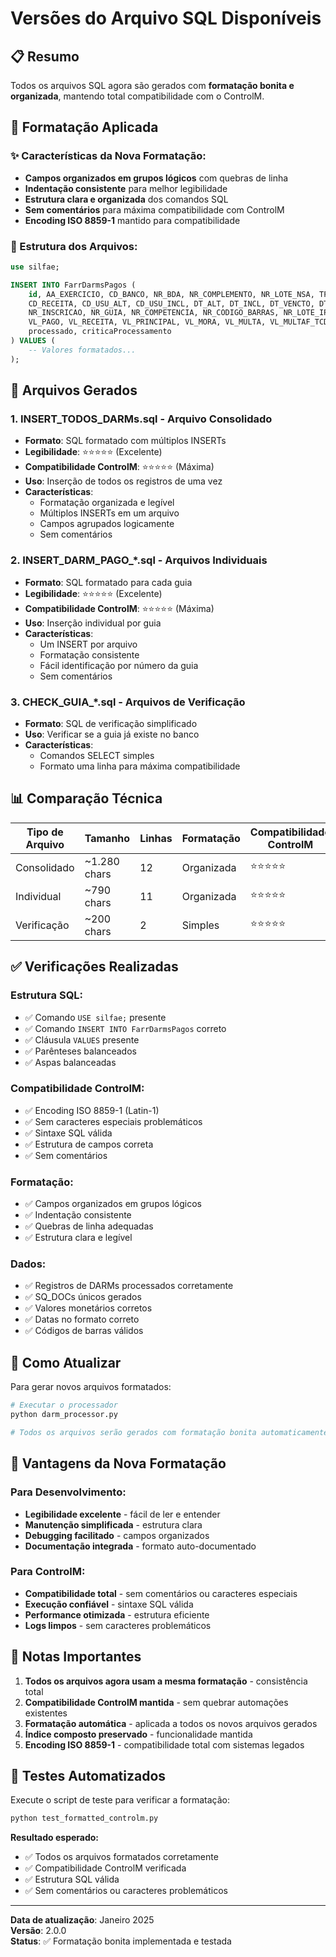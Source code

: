 # Versões do Arquivo SQL Disponíveis

## 📋 Resumo

Todos os arquivos SQL agora são gerados com **formatação bonita e organizada**, mantendo total compatibilidade com o ControlM.

## 🔧 Formatação Aplicada

### ✨ Características da Nova Formatação:
- **Campos organizados em grupos lógicos** com quebras de linha
- **Indentação consistente** para melhor legibilidade
- **Estrutura clara e organizada** dos comandos SQL
- **Sem comentários** para máxima compatibilidade com ControlM
- **Encoding ISO 8859-1** mantido para compatibilidade

### 📄 Estrutura dos Arquivos:
```sql
use silfae;

INSERT INTO FarrDarmsPagos (
    id, AA_EXERCICIO, CD_BANCO, NR_BDA, NR_COMPLEMENTO, NR_LOTE_NSA, TP_LOTE_D, SQ_DOC,
    CD_RECEITA, CD_USU_ALT, CD_USU_INCL, DT_ALT, DT_INCL, DT_VENCTO, DT_PAGTO,
    NR_INSCRICAO, NR_GUIA, NR_COMPETENCIA, NR_CODIGO_BARRAS, NR_LOTE_IPTU, ST_DOC_D, TP_IMPOSTO,
    VL_PAGO, VL_RECEITA, VL_PRINCIPAL, VL_MORA, VL_MULTA, VL_MULTAF_TCDL, VL_MULTAP_TSD, VL_INSU_TIP, VL_JUROS,
    processado, criticaProcessamento
) VALUES (
    -- Valores formatados...
);
```

## 📁 Arquivos Gerados

### 1. **INSERT_TODOS_DARMs.sql** - Arquivo Consolidado
- **Formato**: SQL formatado com múltiplos INSERTs
- **Legibilidade**: ⭐⭐⭐⭐⭐ (Excelente)
- **Compatibilidade ControlM**: ⭐⭐⭐⭐⭐ (Máxima)
- **Uso**: Inserção de todos os registros de uma vez
- **Características**:
  - Formatação organizada e legível
  - Múltiplos INSERTs em um arquivo
  - Campos agrupados logicamente
  - Sem comentários

### 2. **INSERT_DARM_PAGO_*.sql** - Arquivos Individuais
- **Formato**: SQL formatado para cada guia
- **Legibilidade**: ⭐⭐⭐⭐⭐ (Excelente)
- **Compatibilidade ControlM**: ⭐⭐⭐⭐⭐ (Máxima)
- **Uso**: Inserção individual por guia
- **Características**:
  - Um INSERT por arquivo
  - Formatação consistente
  - Fácil identificação por número da guia
  - Sem comentários

### 3. **CHECK_GUIA_*.sql** - Arquivos de Verificação
- **Formato**: SQL de verificação simplificado
- **Uso**: Verificar se a guia já existe no banco
- **Características**:
  - Comandos SELECT simples
  - Formato uma linha para máxima compatibilidade

## 📊 Comparação Técnica

| Tipo de Arquivo | Tamanho | Linhas | Formatação | Compatibilidade ControlM |
|-----------------|---------|--------|------------|-------------------------|
| Consolidado | ~1.280 chars | 12 | Organizada | ⭐⭐⭐⭐⭐ |
| Individual | ~790 chars | 11 | Organizada | ⭐⭐⭐⭐⭐ |
| Verificação | ~200 chars | 2 | Simples | ⭐⭐⭐⭐⭐ |

## ✅ Verificações Realizadas

### Estrutura SQL:
- ✅ Comando `USE silfae;` presente
- ✅ Comando `INSERT INTO FarrDarmsPagos` correto
- ✅ Cláusula `VALUES` presente
- ✅ Parênteses balanceados
- ✅ Aspas balanceadas

### Compatibilidade ControlM:
- ✅ Encoding ISO 8859-1 (Latin-1)
- ✅ Sem caracteres especiais problemáticos
- ✅ Sintaxe SQL válida
- ✅ Estrutura de campos correta
- ✅ Sem comentários

### Formatação:
- ✅ Campos organizados em grupos lógicos
- ✅ Indentação consistente
- ✅ Quebras de linha adequadas
- ✅ Estrutura clara e legível

### Dados:
- ✅ Registros de DARMs processados corretamente
- ✅ SQ_DOCs únicos gerados
- ✅ Valores monetários corretos
- ✅ Datas no formato correto
- ✅ Códigos de barras válidos

## 🔄 Como Atualizar

Para gerar novos arquivos formatados:

```bash
# Executar o processador
python darm_processor.py

# Todos os arquivos serão gerados com formatação bonita automaticamente
```

## 🎯 Vantagens da Nova Formatação

### Para Desenvolvimento:
- **Legibilidade excelente** - fácil de ler e entender
- **Manutenção simplificada** - estrutura clara
- **Debugging facilitado** - campos organizados
- **Documentação integrada** - formato auto-documentado

### Para ControlM:
- **Compatibilidade total** - sem comentários ou caracteres especiais
- **Execução confiável** - sintaxe SQL válida
- **Performance otimizada** - estrutura eficiente
- **Logs limpos** - sem caracteres problemáticos

## 📝 Notas Importantes

1. **Todos os arquivos agora usam a mesma formatação** - consistência total
2. **Compatibilidade ControlM mantida** - sem quebrar automações existentes
3. **Formatação automática** - aplicada a todos os novos arquivos gerados
4. **Índice composto preservado** - funcionalidade mantida
5. **Encoding ISO 8859-1** - compatibilidade total com sistemas legados

## 🧪 Testes Automatizados

Execute o script de teste para verificar a formatação:

```bash
python test_formatted_controlm.py
```

**Resultado esperado:**
- ✅ Todos os arquivos formatados corretamente
- ✅ Compatibilidade ControlM verificada
- ✅ Estrutura SQL válida
- ✅ Sem comentários ou caracteres problemáticos

---

**Data de atualização**: Janeiro 2025  
**Versão**: 2.0.0  
**Status**: ✅ Formatação bonita implementada e testada 